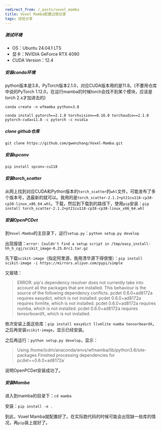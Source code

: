 ```yaml
---
redirect_from: /_posts/voxel_mamba
title: Voxel Mamba配置过程记录
tags: 经验分享
---
```



##### 测试环境

- OS：Ubuntu 24.04.1 LTS
- 显卡：NVIDIA GeForce RTX 4090
- CUDA Version：12.4

##### 安装conda环境

python版本是3.8，PyTorch版本2.1.0，对应CUDA版本用的是11.8。(不要用仓库中说的PyTorch 1.12.0，在运行mamba的时候torch会找不到某个模块，应该是torch 2.x才加进去的)

`conda create -n wfmamba python=3.8`

`conda install pytorch==2.1.0 torchvision==0.16.0 torchaudio==2.1.0 pytorch-cuda=11.8 -c pytorch -c nvidia`

##### clone github仓库

`git clone https://github.com/gwenzhang/Voxel-Mamba.git`

##### 安装spconv

`pip install spconv-cu118`

##### 安装torch_scatter

从网上找到对应CUDA和Python版本的`torch_scatter`的`whl`文件，可能发布了多个版本号，选最新的就可以。我用的是`torch_scatter-2.1.2+pt21cu118-cp38-cp38-linux_x86_64.whl`。下载，然后到下载到的路径下，使用`pip`安装：`pip install torch_scatter-2.1.2+pt21cu118-cp38-cp38-linux_x86_64.whl`

##### 安装OpenPCDet

到`Voxel-Mamba`的主目录下，运行`setup.py`：`python setup.py develop`

出现报错：`error: Couldn't find a setup script in /tmp/easy_install-hh_h_cgj/scikit_image-0.25.0rc1.tar.gz`

先下载`scikit-image`（指定阿里源，我用清华源下得很慢）：`pip install scikit-image -i https://mirrors.aliyun.com/pypi/simple`

又报错：

> ERROR: pip's dependency resolver does not currently take into account all the packages that are installed. This behaviour is the source of the following dependency conflicts.
> pcdet 0.6.0+ad8172a requires easydict, which is not installed.
> pcdet 0.6.0+ad8172a requires llvmlite, which is not installed.
> pcdet 0.6.0+ad8172a requires numba, which is not installed.
> pcdet 0.6.0+ad8172a requires tensorboardX, which is not installed.

依次安装上面这些库：`pip install easydict llvmlite numba tensorboardX`，之后再安装`scikit-image`，显示已经安装。

之后再运行：`python setup.py develop`，显示：

> Using /home/icdm/anaconda/envs/wfmamba/lib/python3.8/site-packages
> Finished processing dependencies for pcdet==0.6.0+ad8172a`

说明OpenPCDet安装成功了。

##### 安装Mamba

进入到mamba的目录下：`cd mamba`

安装：`pip install -e .`

到此，Voxel Mamba就配置好了。在实际跑代码的时候可能会出现缺一些库的情况，再`pip`装上就好了。
